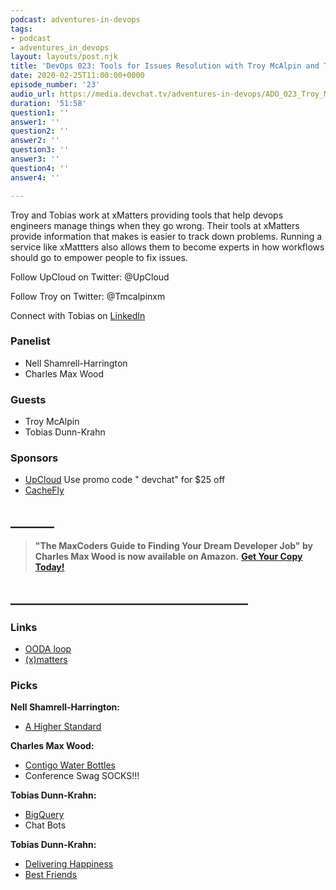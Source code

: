 ```yaml
---
podcast: adventures-in-devops
tags:
- podcast
- adventures_in_devops
layout: layouts/post.njk
title: 'DevOps 023: Tools for Issues Resolution with Troy McAlpin and Tobias Dunn-Krahn'
date: 2020-02-25T11:00:00+0000
episode_number: '23'
audio_url: https://media.devchat.tv/adventures-in-devops/ADO_023_Troy_McAlpin_and_Tobia_Dunn-Krahn.mp3
duration: '51:58'
question1: ''
answer1: ''
question2: ''
answer2: ''
question3: ''
answer3: ''
question4: ''
answer4: ''

---
```

Troy and Tobias work at xMatters providing tools that help devops engineers manage things when they go wrong. Their tools at xMatters provide information that makes is easier to track down problems. Running a service like xMattters also allows them to become experts in how workflows should go to empower people to fix issues.

Follow UpCloud on Twitter: @UpCloud

Follow Troy on Twitter: @Tmcalpinxm

Connect with Tobias on [LinkedIn ](https://www.linkedin.com/in/tobias-dunn-krahn-b8773613/)

### **Panelist**

* Nell Shamrell-Harrington
* Charles Max Wood

### **Guests**

* Troy McAlpin
* Tobias Dunn-Krahn

### **Sponsors**

* [UpCloud](https://upcloud.com/signup/) Use promo code " devchat" for $25 off
* [CacheFly](https://www.cachefly.com/)

## **_______**

> **"The MaxCoders Guide to Finding Your Dream Developer Job" by Charles Max Wood is now available on Amazon.** [**Get Your Copy Today!**](https://www.amazon.com/gp/product/B081MBL5C9/ref=as_li_ss_tl?ie=UTF8&linkCode=sl1&tag=devchattv-20&linkId=9d61363241636e2546ef46abba198746&language=en_US)

## **______________________________________**

### **Links**

* [OODA loop](https://en.wikipedia.org/wiki/OODA_loop)
* [(x)matters](https://www.xmatters.com/)

### **Picks**

**Nell Shamrell-Harrington:**

* [A Higher Standard](https://www.amazon.com/Higher-Standard-Leadership-Strategies-Four-Star/dp/0738217794)

**Charles Max Wood:**

* [Contigo Water Bottles](https://www.walmart.com/browse/home/contigo-water-bottles/4044_623679_639999_7751805_4269055_1373149_4722352)
* Conference Swag SOCKS!!!

**Tobias Dunn-Krahn:**

* [BigQuery](https://cloud.google.com/bigquery/)
* Chat Bots

**Tobias Dunn-Krahn:**

* [Delivering Happiness](https://www.amazon.com/Delivering-Happiness-Profits-Passion-Purpose/dp/0446576220)
* [Best Friends](https://bestfriends.org/)
